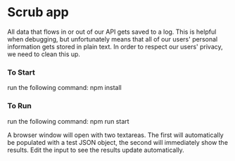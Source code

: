 # Scrub app

All data that flows in or out of our API gets saved to a log. This is helpful when debugging, but unfortunately
means that all of our users' personal information gets stored in plain text. In order to respect our users' privacy,
we need to clean this up.

### To Start

run the following command:
npm install

### To Run

run the following command:
npm run start

A browser window will open with two textareas.  The first will automatically be populated with a test JSON object,
the second will immediately show the results.  Edit the input to see the results update automatically.
